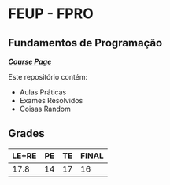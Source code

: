 # FEUP - FPRO 

## Fundamentos de Programação


[***Course Page***](https://sigarra.up.pt/feup/pt/ucurr_geral.ficha_uc_view?pv_ocorrencia_id=419983)


Este repositório contém:
- Aulas Práticas
- Exames Resolvidos
- Coisas Random

## Grades

| LE+RE | PE | TE | FINAL |
| --- |---|---|---|
| 17.8 | 14 | 17 | 16 |

